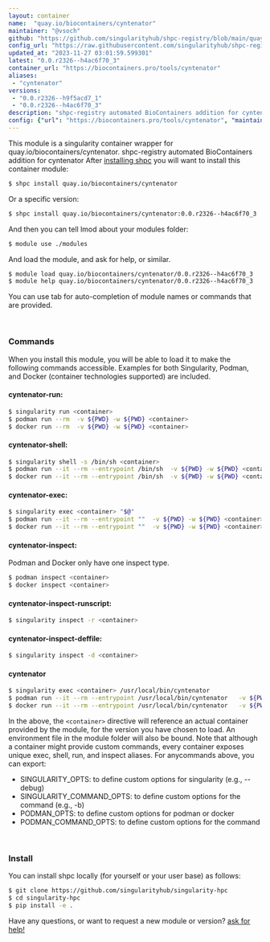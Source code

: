 ```yaml
---
layout: container
name:  "quay.io/biocontainers/cyntenator"
maintainer: "@vsoch"
github: "https://github.com/singularityhub/shpc-registry/blob/main/quay.io/biocontainers/cyntenator/container.yaml"
config_url: "https://raw.githubusercontent.com/singularityhub/shpc-registry/main/quay.io/biocontainers/cyntenator/container.yaml"
updated_at: "2023-11-27 03:01:59.599301"
latest: "0.0.r2326--h4ac6f70_3"
container_url: "https://biocontainers.pro/tools/cyntenator"
aliases:
 - "cyntenator"
versions:
 - "0.0.r2326--h9f5acd7_1"
 - "0.0.r2326--h4ac6f70_3"
description: "shpc-registry automated BioContainers addition for cyntenator"
config: {"url": "https://biocontainers.pro/tools/cyntenator", "maintainer": "@vsoch", "description": "shpc-registry automated BioContainers addition for cyntenator", "latest": {"0.0.r2326--h4ac6f70_3": "sha256:687b7cc1d74d06a7d058dfc02e5c81d39e375e2e0f8bcd0479ab093e69ca2862"}, "tags": {"0.0.r2326--h9f5acd7_1": "sha256:ae28c25e18ba5128d5b1aad96173b186643e81d43fef755f1513f548b7aa5c4c", "0.0.r2326--h4ac6f70_3": "sha256:687b7cc1d74d06a7d058dfc02e5c81d39e375e2e0f8bcd0479ab093e69ca2862"}, "docker": "quay.io/biocontainers/cyntenator", "aliases": {"cyntenator": "/usr/local/bin/cyntenator"}}
---
```


This module is a singularity container wrapper for quay.io/biocontainers/cyntenator.
shpc-registry automated BioContainers addition for cyntenator
After [installing shpc](#install) you will want to install this container module:


```bash
$ shpc install quay.io/biocontainers/cyntenator
```

Or a specific version:

```bash
$ shpc install quay.io/biocontainers/cyntenator:0.0.r2326--h4ac6f70_3
```

And then you can tell lmod about your modules folder:

```bash
$ module use ./modules
```

And load the module, and ask for help, or similar.

```bash
$ module load quay.io/biocontainers/cyntenator/0.0.r2326--h4ac6f70_3
$ module help quay.io/biocontainers/cyntenator/0.0.r2326--h4ac6f70_3
```

You can use tab for auto-completion of module names or commands that are provided.

<br>

### Commands

When you install this module, you will be able to load it to make the following commands accessible.
Examples for both Singularity, Podman, and Docker (container technologies supported) are included.

#### cyntenator-run:

```bash
$ singularity run <container>
$ podman run --rm  -v ${PWD} -w ${PWD} <container>
$ docker run --rm  -v ${PWD} -w ${PWD} <container>
```

#### cyntenator-shell:

```bash
$ singularity shell -s /bin/sh <container>
$ podman run --it --rm --entrypoint /bin/sh  -v ${PWD} -w ${PWD} <container>
$ docker run --it --rm --entrypoint /bin/sh  -v ${PWD} -w ${PWD} <container>
```

#### cyntenator-exec:

```bash
$ singularity exec <container> "$@"
$ podman run --it --rm --entrypoint ""  -v ${PWD} -w ${PWD} <container> "$@"
$ docker run --it --rm --entrypoint ""  -v ${PWD} -w ${PWD} <container> "$@"
```

#### cyntenator-inspect:

Podman and Docker only have one inspect type.

```bash
$ podman inspect <container>
$ docker inspect <container>
```

#### cyntenator-inspect-runscript:

```bash
$ singularity inspect -r <container>
```

#### cyntenator-inspect-deffile:

```bash
$ singularity inspect -d <container>
```


#### cyntenator

```bash
$ singularity exec <container> /usr/local/bin/cyntenator
$ podman run --it --rm --entrypoint /usr/local/bin/cyntenator   -v ${PWD} -w ${PWD} <container> -c " $@"
$ docker run --it --rm --entrypoint /usr/local/bin/cyntenator   -v ${PWD} -w ${PWD} <container> -c " $@"
```



In the above, the `<container>` directive will reference an actual container provided
by the module, for the version you have chosen to load. An environment file in the
module folder will also be bound. Note that although a container
might provide custom commands, every container exposes unique exec, shell, run, and
inspect aliases. For anycommands above, you can export:

 - SINGULARITY_OPTS: to define custom options for singularity (e.g., --debug)
 - SINGULARITY_COMMAND_OPTS: to define custom options for the command (e.g., -b)
 - PODMAN_OPTS: to define custom options for podman or docker
 - PODMAN_COMMAND_OPTS: to define custom options for the command

<br>

### Install

You can install shpc locally (for yourself or your user base) as follows:

```bash
$ git clone https://github.com/singularityhub/singularity-hpc
$ cd singularity-hpc
$ pip install -e .
```

Have any questions, or want to request a new module or version? [ask for help!](https://github.com/singularityhub/singularity-hpc/issues)